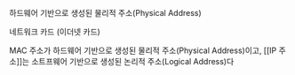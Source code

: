 하드웨어 기반으로 생성된 물리적 주소(Physical Address)

네트워크 카드 (이더넷 카드)

MAC 주소가 하드웨어 기반으로 생성된 물리적 주소(Physical Address)이고,
[[IP 주소]]는 소트프웨어 기반으로 생성된 논리적 주소(Logical Address)다